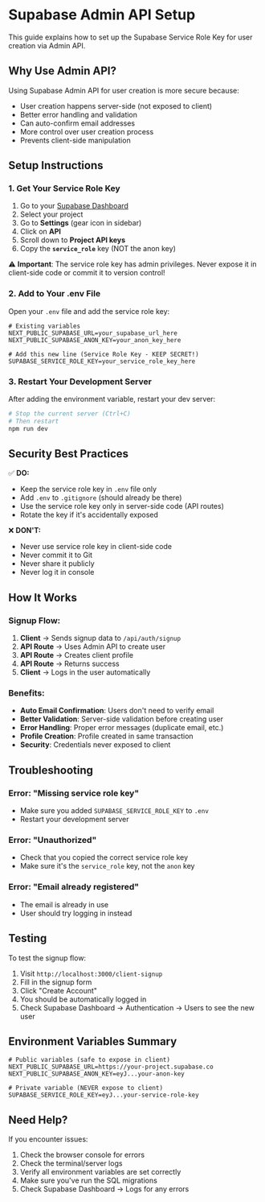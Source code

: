 # Supabase Admin API Setup

This guide explains how to set up the Supabase Service Role Key for user creation via Admin API.

## Why Use Admin API?

Using Supabase Admin API for user creation is more secure because:
- User creation happens server-side (not exposed to client)
- Better error handling and validation
- Can auto-confirm email addresses
- More control over user creation process
- Prevents client-side manipulation

## Setup Instructions

### 1. Get Your Service Role Key

1. Go to your [Supabase Dashboard](https://supabase.com/dashboard)
2. Select your project
3. Go to **Settings** (gear icon in sidebar)
4. Click on **API**
5. Scroll down to **Project API keys**
6. Copy the **`service_role`** key (NOT the anon key)

⚠️ **Important**: The service role key has admin privileges. Never expose it in client-side code or commit it to version control!

### 2. Add to Your .env File

Open your `.env` file and add the service role key:

```env
# Existing variables
NEXT_PUBLIC_SUPABASE_URL=your_supabase_url_here
NEXT_PUBLIC_SUPABASE_ANON_KEY=your_anon_key_here

# Add this new line (Service Role Key - KEEP SECRET!)
SUPABASE_SERVICE_ROLE_KEY=your_service_role_key_here
```

### 3. Restart Your Development Server

After adding the environment variable, restart your dev server:

```bash
# Stop the current server (Ctrl+C)
# Then restart
npm run dev
```

## Security Best Practices

✅ **DO:**
- Keep the service role key in `.env` file only
- Add `.env` to `.gitignore` (should already be there)
- Use the service role key only in server-side code (API routes)
- Rotate the key if it's accidentally exposed

❌ **DON'T:**
- Never use service role key in client-side code
- Never commit it to Git
- Never share it publicly
- Never log it in console

## How It Works

### Signup Flow:

1. **Client** → Sends signup data to `/api/auth/signup`
2. **API Route** → Uses Admin API to create user
3. **API Route** → Creates client profile
4. **API Route** → Returns success
5. **Client** → Logs in the user automatically

### Benefits:

- **Auto Email Confirmation**: Users don't need to verify email
- **Better Validation**: Server-side validation before creating user
- **Error Handling**: Proper error messages (duplicate email, etc.)
- **Profile Creation**: Profile created in same transaction
- **Security**: Credentials never exposed to client

## Troubleshooting

### Error: "Missing service role key"
- Make sure you added `SUPABASE_SERVICE_ROLE_KEY` to `.env`
- Restart your development server

### Error: "Unauthorized"
- Check that you copied the correct service role key
- Make sure it's the `service_role` key, not the `anon` key

### Error: "Email already registered"
- The email is already in use
- User should try logging in instead

## Testing

To test the signup flow:

1. Visit `http://localhost:3000/client-signup`
2. Fill in the signup form
3. Click "Create Account"
4. You should be automatically logged in
5. Check Supabase Dashboard → Authentication → Users to see the new user

## Environment Variables Summary

```env
# Public variables (safe to expose in client)
NEXT_PUBLIC_SUPABASE_URL=https://your-project.supabase.co
NEXT_PUBLIC_SUPABASE_ANON_KEY=eyJ...your-anon-key

# Private variable (NEVER expose to client)
SUPABASE_SERVICE_ROLE_KEY=eyJ...your-service-role-key
```

## Need Help?

If you encounter issues:
1. Check the browser console for errors
2. Check the terminal/server logs
3. Verify all environment variables are set correctly
4. Make sure you've run the SQL migrations
5. Check Supabase Dashboard → Logs for any errors
